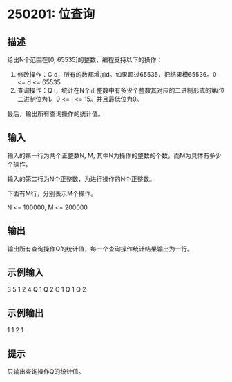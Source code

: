 # 250201: 位查询

## 描述

给出N个范围在[0, 65535]的整数，编程支持以下的操作：

1. 修改操作：C d，所有的数都增加d。如果超过65535，把结果模65536。0 <= d <= 65535
2. 查询操作：Q i，统计在N个正整数中有多少个整数其对应的二进制形式的第i位二进制位为1。0 <= i <= 15。并且最低位为0。

最后，输出所有查询操作的统计值。

## 输入

输入的第一行为两个正整数N, M, 其中N为操作的整数的个数，而M为具体有多少个操作。

输入的第二行为N个正整数，为进行操作的N个正整数。

下面有M行，分别表示M个操作。

N <= 100000, M <= 200000

## 输出

输出所有查询操作Q的统计值，每一个查询操作统计结果输出为一行。

## 示例输入
3 5
1 2 4
Q 1
Q 2
C 1
Q 1
Q 2

## 示例输出
1
1
2
1

## 提示

只输出查询操作Q的统计值。